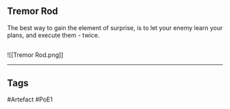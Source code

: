 ## Tremor Rod
The best way to gain the element of surprise,
is to let your enemy learn your plans,
and execute them - twice.
##
![[Tremor Rod.png]]

---
## Tags
#Artefact
#PoE1